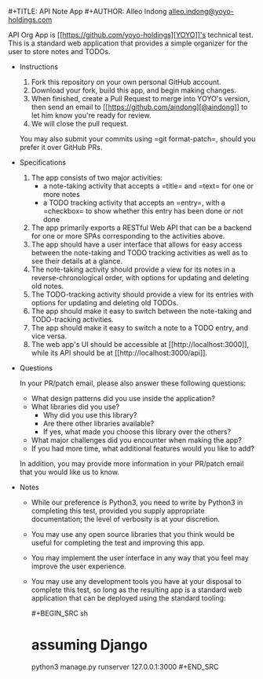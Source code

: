 #+TITLE: API Note App
#+AUTHOR: Alleo Indong <alleo.indong@yoyo-holdings.com>

API Org App is [[https://github.com/yoyo-holdings][YOYO]]'s technical test.  This is a standard web
application that provides a simple organizer for the user to store notes
and TODOs.

* Instructions

  1. Fork this repository on your own personal GitHub account.
  2. Download your fork, build this app, and begin making changes.
  3. When finished, create a Pull Request to merge into YOYO's version,
     then send an email to [[https://github.com/aindong][@aindong]] to let him know you're ready for
     review.
  4. We will close the pull request.

  You may also submit your commits using =git format-patch=, should you
  prefer it over GitHub PRs.

* Specifications

  1. The app consists of two major activities:
     - a note-taking activity that accepts a =title= and =text= for one
       or more notes
     - a TODO tracking activity that accepts an =entry=, with a
       =checkbox= to show whether this entry has been done or not done
  2. The app primarily exports a RESTful Web API that can be a backend
     for one or more SPAs corresponding to the activities above.
  3. The app should have a user interface that allows for easy access
     between the note-taking and TODO tracking activities as well as to
     see their details at a glance.
  4. The note-taking activity should provide a view for its notes in a
     reverse-chronological order, with options for updating and deleting
     old notes.
  5. The TODO-tracking activity should provide a view for its entries
     with options for updating and deleting old TODOs.
  6. The app should make it easy to switch between the note-taking and
     TODO-tracking activities.
  7. The app should make it easy to switch a note to a TODO entry, and
     vice versa.
  8. The web app's UI should be accessible at [[http://localhost:3000]],
     while its API should be at [[http://localhost:3000/api]].

* Questions

  In your PR/patch email, please also answer these following questions:

  - What design patterns did you use inside the application?
  - What libraries did you use?
    + Why did you use this library?
    + Are there other libraries available?
    + If yes, what made you choose this library over the others?
  - What major challenges did you encounter when making the app?
  - If you had more time, what additional features would you like to
    add?

  In addition, you may provide more information in your PR/patch email
  that you would like us to know.

* Notes

  - While our preference is Python3, you need to write by Python3 in completing this test,
    provided you supply appropriate documentation; the level of
    verbosity is at your discretion.
  - You may use any open source libraries that you think would be useful
    for completing the test and improving this app.
  - You may implement the user interface in any way that you feel may
    improve the user experience.
  - You may use any development tools you have at your disposal to
    complete this test, so long as the resulting app is a standard web
    application that can be deployed using the standard tooling:

    #+BEGIN_SRC sh
      # assuming Django
      python3 manage.py runserver 127.0.0.1:3000
    #+END_SRC

